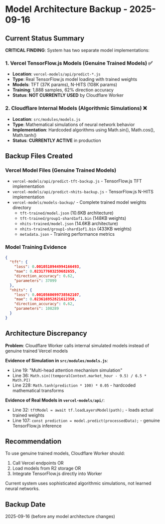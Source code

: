 # Model Architecture Backup - 2025-09-16

## Current Status Summary

**CRITICAL FINDING**: System has two separate model implementations:

### 1. Vercel TensorFlow.js Models (Genuine Trained Models) ✅
- **Location**: `vercel-models/api/predict-*.js`
- **Type**: Real TensorFlow.js model loading with trained weights
- **Models**: TFT (37K params), N-HITS (108K params)
- **Training**: 1,888 samples, 62% direction accuracy
- **Status**: **NOT CURRENTLY USED** by Cloudflare Worker

### 2. Cloudflare Internal Models (Algorithmic Simulations) ❌
- **Location**: `src/modules/models.js`
- **Type**: Mathematical simulations of neural network behavior
- **Implementation**: Hardcoded algorithms using Math.sin(), Math.cos(), Math.tanh()
- **Status**: **CURRENTLY ACTIVE** in production

## Backup Files Created

### Vercel Model Files (Genuine Trained Models)
- `vercel-models/api/predict-tft-backup.js` - TensorFlow.js TFT implementation
- `vercel-models/api/predict-nhits-backup.js` - TensorFlow.js N-HITS implementation
- `vercel-models/models-backup/` - Complete trained model weights directory
  - `tft-trained/model.json` (10.6KB architecture)
  - `tft-trained/group1-shard1of1.bin` (148KB weights)
  - `nhits-trained/model.json` (14.6KB architecture)
  - `nhits-trained/group1-shard1of1.bin` (433KB weights)
  - `metadata.json` - Training performance metrics

### Model Training Evidence
```json
{
  "tft": {
    "loss": 0.0010510944994166493,
    "mae": 0.023177603259682655,
    "direction_accuracy": 0.62,
    "parameters": 37099
  },
  "nhits": {
    "loss": 0.0010560699738562107,
    "mae": 0.023616952821612358,
    "direction_accuracy": 0.62,
    "parameters": 108289
  }
}
```

## Architecture Discrepancy

**Problem**: Cloudflare Worker calls internal simulated models instead of genuine trained Vercel models

**Evidence of Simulation in `src/modules/models.js`**:
- Line 19: "Multi-head attention mechanism simulation"
- Line 36: `Math.sin((temporalContext.market_hour - 9.5) / 6.5 * Math.PI)`
- Line 228: `Math.tanh(prediction * 100) * 0.05` - hardcoded mathematical transforms

**Evidence of Real Models in `vercel-models/api/`**:
- Line 32: `tftModel = await tf.loadLayersModel(path);` - loads actual trained weights
- Line 107: `const prediction = model.predict(processedData);` - genuine TensorFlow.js inference

## Recommendation

To use genuine trained models, Cloudflare Worker should:
1. Call Vercel endpoints OR
2. Load models from R2 storage OR
3. Integrate TensorFlow.js directly into Worker

Current system uses sophisticated algorithmic simulations, not learned neural networks.

## Backup Date
2025-09-16 (before any model architecture changes)